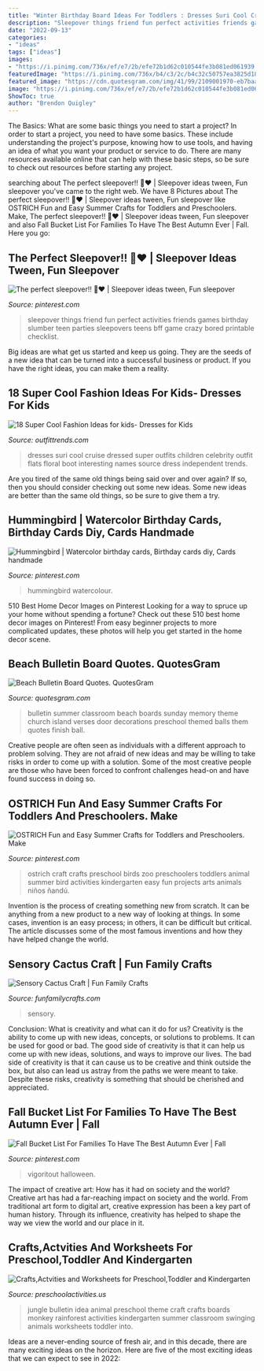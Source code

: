 ```yaml
---
title: "Winter Birthday Board Ideas For Toddlers : Dresses Suri Cool Cruise Dressed Super Outfits Children Celebrity Outfit Flats Floral Boot Interesting Names Source Dress Independent Trends"
description: "Sleepover things friend fun perfect activities friends games birthday slumber teen parties sleepovers teens bff game crazy bored printable checklist"
date: "2022-09-13"
categories:
- "ideas"
tags: ["ideas"]
images:
- "https://i.pinimg.com/736x/ef/e7/2b/efe72b1d62c010544fe3b081ed061939.jpg"
featuredImage: "https://i.pinimg.com/736x/b4/c3/2c/b4c32c50757ea3825d182aa3a5915dcb.jpg"
featured_image: "https://cdn.quotesgram.com/img/41/99/2109001970-eb7baabf425cf6d5c70e71fb057d71c9.jpg"
image: "https://i.pinimg.com/736x/ef/e7/2b/efe72b1d62c010544fe3b081ed061939.jpg"
ShowToc: true
author: "Brendon Quigley"
---
```



The Basics: What are some basic things you need to start a project?
In order to start a project, you need to have some basics. These include understanding the project's purpose, knowing how to use tools, and having an idea of what you want your product or service to do. There are many resources available online that can help with these basic steps, so be sure to check out resources before starting any project.

	

		
searching about The perfect sleepover!! 👧♥️ | Sleepover ideas tween, Fun sleepover you've came to the right web. We have 8 Pictures about The perfect sleepover!! 👧♥️ | Sleepover ideas tween, Fun sleepover like OSTRICH Fun and Easy Summer Crafts for Toddlers and Preschoolers. Make, The perfect sleepover!! 👧♥️ | Sleepover ideas tween, Fun sleepover and also Fall Bucket List For Families To Have The Best Autumn Ever | Fall. Here you go:
		
    
## The Perfect Sleepover!! 👧♥️ | Sleepover Ideas Tween, Fun Sleepover

<img loading=lazy src="https://i.pinimg.com/736x/c1/1d/83/c11d831b1d75c318303a7ffe16b5d2b3.jpg" onerror="this.onerror=null;this.src='https://tse4.mm.bing.net/th?id=OIP.jjJ589w9Xa62aTPax5cGDwHaNK&amp;pid=15.1';" alt="The perfect sleepover!! 👧♥️ | Sleepover ideas tween, Fun sleepover">

_Source: pinterest.com_

>sleepover things friend fun perfect activities friends games birthday slumber teen parties sleepovers teens bff game crazy bored printable checklist. 

	

Big ideas are what get us started and keep us going. They are the seeds of a new idea that can be turned into a successful business or product. If you have the right ideas, you can make them a reality.

    
## 18 Super Cool Fashion Ideas For Kids- Dresses For Kids

<img loading=lazy src="http://www.outfittrends.com/wp-content/uploads/2014/02/Beautiful-dresses-for-kids.jpg" onerror="this.onerror=null;this.src='https://tse4.mm.bing.net/th?id=OIP.Cm0lToZHC_8tJ7FShAqIGQAAAA&amp;pid=15.1';" alt="18 Super Cool Fashion Ideas for kids- Dresses for Kids">

_Source: outfittrends.com_

>dresses suri cool cruise dressed super outfits children celebrity outfit flats floral boot interesting names source dress independent trends. 

	

Are you tired of the same old things being said over and over again? If so, then you should consider checking out some new ideas. Some new ideas are better than the same old things, so be sure to give them a try.

    
## Hummingbird | Watercolor Birthday Cards, Birthday Cards Diy, Cards Handmade

<img loading=lazy src="https://i.pinimg.com/736x/b4/c3/2c/b4c32c50757ea3825d182aa3a5915dcb.jpg" onerror="this.onerror=null;this.src='https://tse4.mm.bing.net/th?id=OIP.JSvKQtSBSPyUrSQAHngIcAHaJ3&amp;pid=15.1';" alt="Hummingbird | Watercolor birthday cards, Birthday cards diy, Cards handmade">

_Source: pinterest.com_

>hummingbird watercolour. 

	

510 Best Home Decor Images on Pinterest
Looking for a way to spruce up your home without spending a fortune? Check out these 510 best home decor images on Pinterest! From easy beginner projects to more complicated updates, these photos will help you get started in the home decor scene.

    
## Beach Bulletin Board Quotes. QuotesGram

<img loading=lazy src="https://cdn.quotesgram.com/img/41/99/2109001970-eb7baabf425cf6d5c70e71fb057d71c9.jpg" onerror="this.onerror=null;this.src='https://tse1.mm.bing.net/th?id=OIP.Ll4J4zd07GGNk8UM8D-ThQHaJ6&amp;pid=15.1';" alt="Beach Bulletin Board Quotes. QuotesGram">

_Source: quotesgram.com_

>bulletin summer classroom beach boards sunday memory theme church island verses door decorations preschool themed balls them quotes finish ball. 

	

Creative people are often seen as individuals with a different approach to problem solving. They are not afraid of new ideas and may be willing to take risks in order to come up with a solution. Some of the most creative people are those who have been forced to confront challenges head-on and have found success in doing so.

    
## OSTRICH Fun And Easy Summer Crafts For Toddlers And Preschoolers. Make

<img loading=lazy src="https://i.pinimg.com/736x/07/7f/cf/077fcfce2eb363b4b519a13e664a5dc0.jpg" onerror="this.onerror=null;this.src='https://tse3.mm.bing.net/th?id=OIP.tqYOO4hoPipe5NooV7ZrFQAAAA&amp;pid=15.1';" alt="OSTRICH Fun and Easy Summer Crafts for Toddlers and Preschoolers. Make">

_Source: pinterest.com_

>ostrich craft crafts preschool birds zoo preschoolers toddlers animal summer bird activities kindergarten easy fun projects arts animals niños ñandú. 

	

Invention is the process of creating something new from scratch. It can be anything from a new product to a new way of looking at things. In some cases, invention is an easy process; in others, it can be difficult but critical. The article discusses some of the most famous inventions and how they have helped change the world.

    
## Sensory Cactus Craft | Fun Family Crafts

<img loading=lazy src="https://funfamilycrafts.com/wp-content/uploads/2014/04/Sensory-Cactus-Craft.jpg" onerror="this.onerror=null;this.src='https://tse2.mm.bing.net/th?id=OIP.v5RZ3DevBSXJl7wBUBYwrwHaKU&amp;pid=15.1';" alt="Sensory Cactus Craft | Fun Family Crafts">

_Source: funfamilycrafts.com_

>sensory. 

	

Conclusion: What is creativity and what can it do for us?
Creativity is the ability to come up with new ideas, concepts, or solutions to problems. It can be used for good or bad. The good side of creativity is that it can help us come up with new ideas, solutions, and ways to improve our lives. The bad side of creativity is that it can cause us to be creative and think outside the box, but also can lead us astray from the paths we were meant to take. Despite these risks, creativity is something that should be cherished and appreciated.

    
## Fall Bucket List For Families To Have The Best Autumn Ever | Fall

<img loading=lazy src="https://i.pinimg.com/736x/ef/e7/2b/efe72b1d62c010544fe3b081ed061939.jpg" onerror="this.onerror=null;this.src='https://tse2.mm.bing.net/th?id=OIP.YMzdOrkm-wCiYJKuYichrwHaLG&amp;pid=15.1';" alt="Fall Bucket List For Families To Have The Best Autumn Ever | Fall">

_Source: pinterest.com_

>vigoritout halloween. 

	

The impact of creative art: How has it had on society and the world?
Creative art has had a far-reaching impact on society and the world. From traditional art form to digital art, creative expression has been a key part of human history. Through its influence, creativity has helped to shape the way we view the world and our place in it.

    
## Crafts,Actvities And Worksheets For Preschool,Toddler And Kindergarten

<img loading=lazy src="http://www.preschoolactivities.us/wp-content/uploads/2015/03/jungle-bulletin-board-3.jpg" onerror="this.onerror=null;this.src='https://tse2.mm.bing.net/th?id=OIP.fwCQzJz4NG5PwpFbfi2DuAHaJ6&amp;pid=15.1';" alt="Crafts,Actvities and Worksheets for Preschool,Toddler and Kindergarten">

_Source: preschoolactivities.us_

>jungle bulletin idea animal preschool theme craft crafts boards monkey rainforest activities kindergarten summer classroom swinging animals worksheets toddler into. 

	

Ideas are a never-ending source of fresh air, and in this decade, there are many exciting ideas on the horizon. Here are five of the most exciting ideas that we can expect to see in 2022: 

